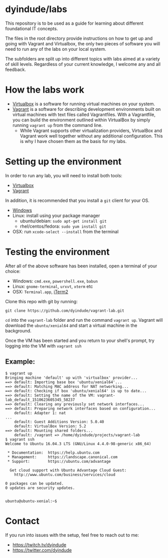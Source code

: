 # dyindude/labs
This repository is to be used as a guide for learning about different foundational IT concepts.

The files in the root directory provide instructions on how to get up and going with Vagrant and Virtualbox, the only two pieces of software you will need to run any of the labs on your local system.

The subfolders are split up into different topics with labs aimed at a variety of skill levels. Regardless of your current knowledge, I welcome any and all feedback.

# How the labs work
- [Virtualbox](https://www.virtualbox.org/) is a software for running virtual machines on your system.
- [Vagrant](https://www.vagrantup.com/) is a software for describing development environments built on virtual machines with text files called Vagrantfiles. With a Vagrantfile, you can build the environment outlined within VirtualBox by simply running `vagrant up` from the command line.
  - While Vagrant supports other virtualization providers, VirtualBox and Vagrant work well together without any additional configuration. This is why I have chosen them as the basis for my labs.

# Setting up the environment
In order to run any lab, you will need to install both tools:
- [Virtualbox](https://www.virtualbox.org/)
- [Vagrant](https://www.vagrantup.com/)

In addition, it is recommended that you install a `git` client for your OS.
- [Windows](https://git-scm.com/download/win)
- Linux: install using your package manager
  - ubuntu/debian: `sudo apt-get install git`
  - rhel/centos/fedora: `sudo yum install git`
- OSX: run `xcode-select --install` from the terminal

# Testing the environment
After all of the above software has been installed, open a terminal of your choice:
- Windows: `cmd.exe`, `powershell.exe`, `babun`
- Linux: `gnome-terminal`, `urxvt`, `xterm` etc
- OSX: `Terminal.app`, [iTerm2](https://github.com/gnachman/iTerm2)

Clone this repo with git by running:

`git clone https://github.com/dyindude/vagrant-lab.git`

`cd` into the `vagrant-lab` folder and run the command `vagrant up`. Vagrant will download the `ubuntu/xenial64` and start a virtual machine in the background.

Once the VM has been started and you return to your shell's prompt, try logging into the VM with `vagrant ssh`

## Example:
```
$ vagrant up
Bringing machine 'default' up with 'virtualbox' provider...
==> default: Importing base box 'ubuntu/xenial64'...
==> default: Matching MAC address for NAT networking...
==> default: Checking if box 'ubuntu/xenial64' is up to date...
==> default: Setting the name of the VM: vagrant-lab_default_1510623605345_58237
==> default: Clearing any previously set network interfaces...
==> default: Preparing network interfaces based on configuration...
    default: Adapter 1: nat
...
    default: Guest Additions Version: 5.0.40
    default: VirtualBox Version: 5.2
==> default: Mounting shared folders...
    default: /vagrant => /home/dyindude/projects/vagrant-lab
$ vagrant ssh
Welcome to Ubuntu 16.04.3 LTS (GNU/Linux 4.4.0-98-generic x86_64)

 * Documentation:  https://help.ubuntu.com
 * Management:     https://landscape.canonical.com
 * Support:        https://ubuntu.com/advantage

  Get cloud support with Ubuntu Advantage Cloud Guest:
    http://www.ubuntu.com/business/services/cloud

0 packages can be updated.
0 updates are security updates.


ubuntu@ubuntu-xenial:~$ 
```

# Contact
If you run into issues with the setup, feel free to reach out to me:

- https://twitch.tv/dyindude
- https://twitter.com/dyindude

